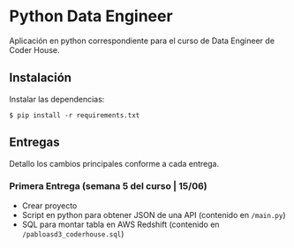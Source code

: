 # Python Data Engineer

Aplicación en python correspondiente para el curso de Data Engineer de Coder House.

## Instalación

Instalar las dependencias:
```shell
$ pip install -r requirements.txt
```

## Entregas
Detallo los cambios principales conforme a cada entrega.
### Primera Entrega (semana 5 del curso | 15/06)
- Crear proyecto
- Script en python para obtener JSON de una API (contenido en ``/main.py``)
- SQL para montar tabla en AWS Redshift (contenido en ``/pabloasd3_coderhouse.sql``)